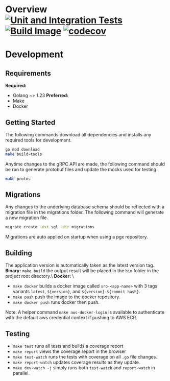 # Overview [![Unit and Integration Tests](https://github.com/ShatteredRealms/gamedata-service/actions/workflows/test.yml/badge.svg)](https://github.com/ShatteredRealms/gamedata-service/actions/workflows/test.yml) [![Build Image](https://github.com/ShatteredRealms/gamedata-service/actions/workflows/build.yaml/badge.svg)](https://github.com/ShatteredRealms/gamedata-service/actions/workflows/build.yaml) [![codecov](https://codecov.io/gh/ShatteredRealms/gamedata-service/graph/badge.svg?token=ilgAvOcXo3)](https://codecov.io/gh/ShatteredRealms/gamedata-service)

# Development
## Requirements
**Required:**
* Golang ~> 1.23
**Preferred:**
* Make
* Docker

## Getting Started
The following commands download all dependencies and installs any required tools for development.
```bash
go mod download
make build-tools
```

Anytime changes to the gRPC API are made, the following command should be run to generate protobuf files and update the mocks used for testing.
```bash
make protos
```

## Migrations
Any changes to the underlying database schema should be reflected with a migration file in the migrations folder. The following command will generate a new migration file.
```bash
migrate create -ext sql -dir migrations
```

Migrations are auto applied on startup when using a pgx repository.

## Building
The application version is automatically taken as the latest version tag.
**Binary:** `make build` the output result will be placed in the `bin` folder in the project root directory.\ 
**Docker:** \
* `make docker` builds a docker image called `sro-<app-name>` with 3 tags variants `latest`, `${version}`, and `${version}-${commit hash}`.
* `make push` push the image to the docker repository.
* `make docker push` runs docker then push.

Note: A helper command `make aws-docker-login` is available to authenticate with the default aws credential context if pushing to AWS ECR.

## Testing
* `make test` runs all tests and builds a coverage report
* `make report` views the coverage report in the browser
* `make test-watch` runs the tests with coverage on all `.go` file changes.
* `make report-watch` updates coverage results as they update.
* `make dev-watch -j` simply runs both `test-watch` and `report-watch` in parallel.


